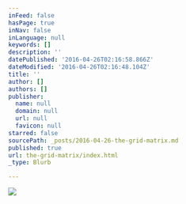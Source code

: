 ```yaml
---
inFeed: false
hasPage: true
inNav: false
inLanguage: null
keywords: []
description: ''
datePublished: '2016-04-26T02:16:58.866Z'
dateModified: '2016-04-26T02:16:48.104Z'
title: ''
author: []
authors: []
publisher:
  name: null
  domain: null
  url: null
  favicon: null
starred: false
sourcePath: _posts/2016-04-26-the-grid-matrix.md
published: true
url: the-grid-matrix/index.html
_type: Blurb

---
```

![](https://the-grid-user-content.s3-us-west-2.amazonaws.com/7f1dbf5c-3b7e-47d9-9d0c-9a0fbcf31bcd.jpg)